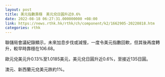 ```yaml
---
layout: post
title: 美元指數靠穩　美元兌日圓升近0.6%
date: 2022-08-18 06:27:31.000000000 +08:00
link: https://news.rthk.hk/rthk/ch/component/k2/1662905-20220818.htm
categories: rthk
---
```


聯儲局會議紀錄顯示，未來加息步伐或減慢，一度令美元指數回軟，但其後再度轉升，較早時靠穩在106.68。

歐元兌美元升0.13%至1.0185美元，美元兌日圓升近0.6%，至接近135日圓。

澳元、新西蘭元兌美元跌約1%。
